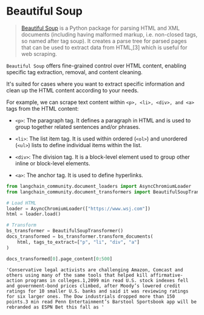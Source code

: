 # Beautiful Soup

>[Beautiful Soup](https://www.crummy.com/software/BeautifulSoup/) is a Python package for parsing 
> HTML and XML documents (including having malformed markup, i.e. non-closed tags, so named after tag soup). 
> It creates a parse tree for parsed pages that can be used to extract data from HTML,[3] which 
> is useful for web scraping.

`Beautiful Soup` offers fine-grained control over HTML content, enabling specific tag extraction, removal, and content cleaning. 

It's suited for cases where you want to extract specific information and clean up the HTML content according to your needs.

For example, we can scrape text content within `<p>, <li>, <div>, and <a>` tags from the HTML content:

* `<p>`: The paragraph tag. It defines a paragraph in HTML and is used to group together related sentences and/or phrases.
 
* `<li>`: The list item tag. It is used within ordered (`<ol>`) and unordered (`<ul>`) lists to define individual items within the list.
 
* `<div>`: The division tag. It is a block-level element used to group other inline or block-level elements.
 
* `<a>`: The anchor tag. It is used to define hyperlinks.


```python
from langchain_community.document_loaders import AsyncChromiumLoader
from langchain_community.document_transformers import BeautifulSoupTransformer

# Load HTML
loader = AsyncChromiumLoader(["https://www.wsj.com"])
html = loader.load()
```


```python
# Transform
bs_transformer = BeautifulSoupTransformer()
docs_transformed = bs_transformer.transform_documents(
    html, tags_to_extract=["p", "li", "div", "a"]
)
```


```python
docs_transformed[0].page_content[0:500]
```



```output
'Conservative legal activists are challenging Amazon, Comcast and others using many of the same tools that helped kill affirmative-action programs in colleges.1,2099 min read U.S. stock indexes fell and government-bond prices climbed, after Moody’s lowered credit ratings for 10 smaller U.S. banks and said it was reviewing ratings for six larger ones. The Dow industrials dropped more than 150 points.3 min read Penn Entertainment’s Barstool Sportsbook app will be rebranded as ESPN Bet this fall as '
```
